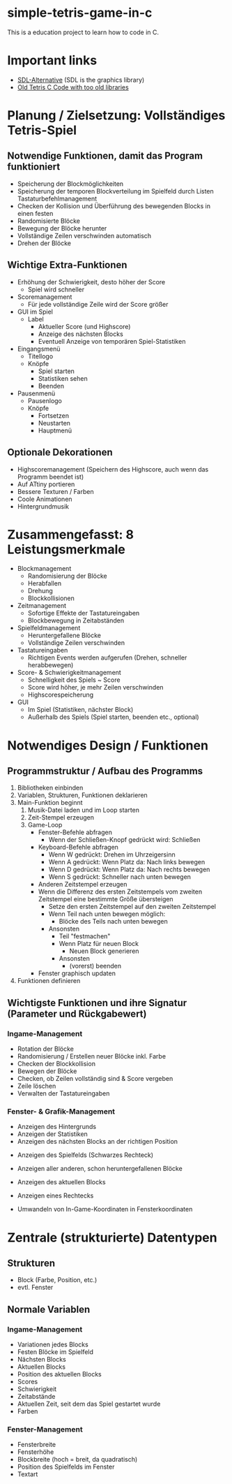 # simple-tetris-game-in-c
This is a education project to learn how to code in C.


# Important links

- [SDL-Alternative](https://www.sfml-dev.org/tutorials/2.5/compile-with-cmake.php) (SDL is the graphics library)
- [Old Tetris C Code with too old libraries](http://csourcecodes.blogspot.com/2016/06/tetris-game-c-program-block-game.html)


# Planung / Zielsetzung: Vollständiges Tetris-Spiel

## Notwendige Funktionen, damit das Program funktioniert
- Speicherung der Blockmöglichkeiten
- Speicherung der temporen Blockverteilung im Spielfeld durch Listen
 Tastaturbefehlmanagement
- Checken der Kollision und Überführung des bewegenden Blocks in einen festen
- Randomisierte Blöcke
- Bewegung der Blöcke herunter
- Vollständige Zeilen verschwinden automatisch
- Drehen der Blöcke

## Wichtige Extra-Funktionen
- Erhöhung der Schwierigkeit, desto höher der Score
	- Spiel wird schneller
- Scoremanagement
	- Für jede vollständige Zeile wird der Score größer
- GUI im Spiel
	- Label
		- Aktueller Score (und Highscore)
		- Anzeige des nächsten Blocks
		- Eventuell Anzeige von temporären Spiel-Statistiken
- Eingangsmenü
	- Titellogo
	- Knöpfe
		- Spiel starten
		- Statistiken sehen
		- Beenden
- Pausenmenü
	- Pausenlogo
	- Knöpfe
		- Fortsetzen
		- Neustarten
		- Hauptmenü


## Optionale Dekorationen
- Highscoremanagement (Speichern des Highscore, auch wenn das Programm beendet ist)
- Auf ATtiny portieren
- Bessere Texturen / Farben
- Coole Animationen
- Hintergrundmusik



# Zusammengefasst: 8 Leistungsmerkmale
- Blockmanagement
	- Randomisierung der Blöcke
	- Herabfallen
	- Drehung
	- Blockkollisionen
- Zeitmanagement
	- Sofortige Effekte der Tastatureingaben
	- Blockbewegung in Zeitabständen
- Spielfeldmanagement
	- Heruntergefallene Blöcke
	- Vollständige Zeilen verschwinden
- Tastatureingaben
	- Richtigen Events werden aufgerufen (Drehen, schneller herabbewegen)
- Score- & Schwierigkeitmanagement
	- Schnelligkeit des Spiels ~ Score
	- Score wird höher, je mehr Zeilen verschwinden
	- Highscorespeicherung
- GUI
	- Im Spiel (Statistiken, nächster Block)
	- Außerhalb des Spiels (Spiel starten, beenden etc., optional)

# Notwendiges Design / Funktionen

## Programmstruktur / Aufbau des Programms

1. Bibliotheken einbinden
2. Variablen, Strukturen, Funktionen deklarieren
3. Main-Funktion beginnt
    1. Musik-Datei laden und im Loop starten
    2. Zeit-Stempel erzeugen
    3. Game-Loop
        - Fenster-Befehle abfragen
            - Wenn der Schließen-Knopf gedrückt wird: Schließen
        - Keyboard-Befehle abfragen
            - Wenn W gedrückt: Drehen im Uhrzeigersinn
            - Wenn A gedrückt: Wenn Platz da: Nach links bewegen
            - Wenn D gedrückt: Wenn Platz da: Nach rechts bewegen
            - Wenn S gedrückt: Schneller nach unten bewegen
        - Anderen Zeitstempel erzeugen
        - Wenn die Differenz des ersten Zeitstempels vom zweiten Zeitstempel eine bestimmte Größe übersteigen
            - Setze den ersten Zeitstempel auf den zweiten Zeitstempel
            - Wenn Teil nach unten bewegen möglich:
                - Blöcke des Teils nach unten bewegen
            - Ansonsten
                - Teil "festmachen"
                - Wenn Platz für neuen Block
                    - Neuen Block generieren
                - Ansonsten
                    - (vorerst) beenden
        - Fenster graphisch updaten
4. Funktionen definieren

## Wichtigste Funktionen und ihre Signatur (Parameter und Rückgabewert)

### Ingame-Management
- Rotation der Blöcke
- Randomisierung / Erstellen neuer Blöcke inkl. Farbe
- Checken der Blockkollision
- Bewegen der Blöcke
- Checken, ob Zeilen vollständig sind & Score vergeben
- Zeile löschen
- Verwalten der Tastatureingaben

### Fenster- & Grafik-Management
- Anzeigen des Hintergrunds
- Anzeigen der Statistiken
- Anzeigen des nächsten Blocks an der richtigen Position

* Anzeigen des Spielfelds (Schwarzes Rechteck)
* Anzeigen aller anderen, schon heruntergefallenen Blöcke
* Anzeigen des aktuellen Blocks
* Anzeigen eines Rechtecks

* Umwandeln von In-Game-Koordinaten in Fensterkoordinaten


# Zentrale (strukturierte) Datentypen

## Strukturen
- Block (Farbe, Position, etc.)
- evtl. Fenster

## Normale Variablen
### Ingame-Management
- Variationen jedes Blocks
- Festen Blöcke im Spielfeld
- Nächsten Blocks
- Aktuellen Blocks
- Position des aktuellen Blocks
- Scores
- Schwierigkeit
- Zeitabstände
- Aktuellen Zeit, seit dem das Spiel gestartet wurde
- Farben

### Fenster-Management
- Fensterbreite
- Fensterhöhe
- Blockbreite (hoch = breit, da quadratisch)
- Position des Spielfelds im Fenster
- Textart